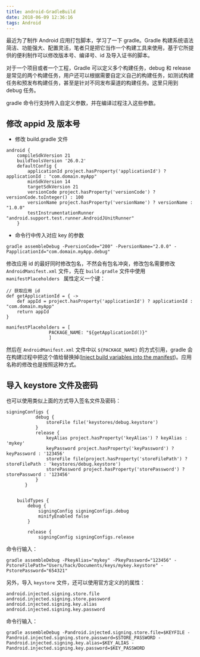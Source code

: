 ```yaml
---
title: android-GradleBuild
date: 2018-06-09 12:36:16
tags: Android
---
```


最近为了制作 Android 应用打包脚本，学习了一下 gradle。Gradle 构建系统语法简洁、功能强大、配置灵活，笔者只是把它当作一个构建工具来使用，基于它所提供的便利制作可以修改版本号、编译号、id 及导入证书的脚本。

对于一个项目或者一个工程，Gradle 可以定义多个构建任务，debug 和 release 是常见的两个构建任务，用户还可以根据需要自定义自己的构建任务，如测试构建任务和预发布构建任务，甚至是针对不同发布渠道的构建任务。这里只用到 debug 任务。

gradle 命令行支持传入自定义参数，并在编译过程注入这些参数。

## 修改 appid 及 版本号

* 修改 build.gradle 文件

```
android {
    compileSdkVersion 21
    buildToolsVersion '26.0.2'
    defaultConfig {
        applicationId project.hasProperty('applicationId') ? applicationId : "com.domain.myApp"
        minSdkVersion 14
        targetSdkVersion 21
        versionCode project.hasProperty('versionCode') ? versionCode.toInteger() : 100
        versionName project.hasProperty('versionName') ? versionName : "1.0.0"
        testInstrumentationRunner "android.support.test.runner.AndroidJUnitRunner"
    }
```

* 命令行中传入对应 key 的参数

```
gradle assembleDebug -PversionCode="200" -PversionName="2.0.0" -PapplicationId="com.domain.myApp.debug"
```

修改应用 id 的最好同时修改包名，不然会有包名冲突，修改包名需要修改 `AndroidManifest.xml` 文件，先在 `build.gradle` 文件中使用 `manifestPlaceholders ` 属性定义一个键：

```
// 获取应用 id
def getApplicationId = { ->
    def appId = project.hasProperty('applicationId') ? applicationId : "com.domain.myApp"
    return appId
}

manifestPlaceholders = [
                PACKAGE_NAME: "${getApplicationId()}"
                ]
```
然后在 `AndroidManifest.xml` 文件中以 `${PACKAGE_NAME}` 的方式引用，gradle 会在构建过程中把这个值给替换掉([Inject build variables into the manifest](https://developer.android.com/studio/build/manifest-build-variables))。应用名称的修改也是按照这种方式。

## 导入 keystore 文件及密码

也可以使用类似上面的方式导入签名文件及密码：

```
signingConfigs {
           debug {
               storeFile file('keystores/debug.keystore')
           }
           release {
               keyAlias project.hasProperty('keyAlias') ? keyAlias : 'mykey'
               keyPassword project.hasProperty('keyPassword') ? keyPassword : '123456'
               storeFile file(project.hasProperty('storeFilePath') ? storeFilePath : 'keystores/debug.keystore')
               storePassword project.hasProperty('storePassword') ? storePassword : '123456'
           }
       }


    buildTypes {
        debug {
            signingConfig signingConfigs.debug
            minifyEnabled false
        }

        release {
            signingConfig signingConfigs.release
```

命令行输入：
```
gradle assembleDebug -PkeyAlias="mykey" -PkeyPassword="123456" -PstoreFilePath="Users/hack/Documents/keys/mykey.keystore" -PstorePassword="654321"
```

另外，导入 `keystore` 文件，还可以使用官方定义的的属性：

```
android.injected.signing.store.file
android.injected.signing.store.password
android.injected.signing.key.alias
android.injected.signing.key.password
```

命令行输入：
```
gradle assembleDebug -Pandroid.injected.signing.store.file=$KEYFILE -Pandroid.injected.signing.store.password=$STORE_PASSWORD -Pandroid.injected.signing.key.alias=$KEY_ALIAS -Pandroid.injected.signing.key.password=$KEY_PASSWORD
```

